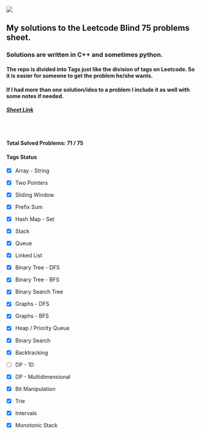 <img src = "https://assets.leetcode.com/users/images/31aa587d-3c2b-4c86-8b6c-119df48acf26_1709054297.567287.png">

## My solutions to the Leetcode Blind 75 problems sheet.

### Solutions are written in C++ and sometimes python. 
#### The repo is divided into Tags just like the division of tags on Leetcode. So it is easier for someone to get the problem he/she wants. 
#### If I had more than one solution/idea to a problem I include it as well with some notes if needed. 
##### [Sheet Link](https://leetcode.com/studyplan/leetcode-75/)

<br>
<br>

<b>Total Solved Problems: 71 / 75 </b>

#### Tags Status


- [X] Array - String
- [x] Two Pointers
- [X] Sliding Window
- [X] Prefix Sum
- [X] Hash Map - Set
- [X] Stack
- [X] Queue
- [X] Linked List
- [X] Binary Tree - DFS
- [X] Binary Tree - BFS
- [X] Binary Search Tree
- [X] Graphs - DFS
- [X] Graphs - BFS
- [X] Heap / Priority Queue
- [X] Binary Search
- [X] Backtracking
- [ ] DP - 1D
- [X] DP - Multidimensional
- [X] Bit Manipulation
- [X] Trie
- [X] Intervals
- [X] Monotonic Stack


